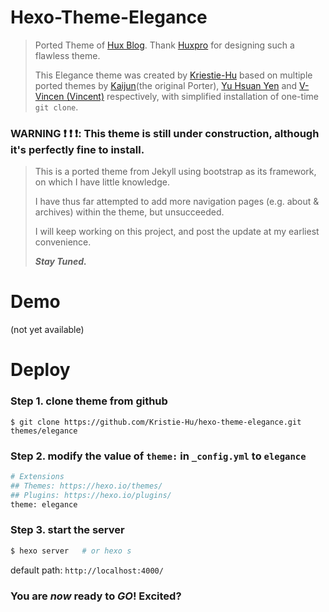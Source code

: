 # Hexo-Theme-Elegance
> Ported Theme of [Hux Blog](http://huangxuan.me/). Thank [Huxpro](https://github.com/Huxpro/huxpro.github.io) for designing such a flawless theme.
> 
> This Elegance theme was created by [Kriestie-Hu](https://github.com/Kristie-Hu) based on multiple ported themes by [Kaijun](https://github.com/Kaijun/hexo-theme-huxblog)(the original Porter), [Yu Hsuan Yen](https://github.com/YenYuHsuan/hexo-theme-beantech) and [V-Vincen (Vincent)](https://github.com/YenYuHsuan/hexo-theme-beantech) respectively, with simplified installation of one-time `git clone`.
> 

### WARNING :exclamation: :exclamation: :exclamation:: This theme is still under construction, although it's perfectly fine to install.
> This is a ported theme from Jekyll using bootstrap as its framework, on which I have little knowledge.
> 
> I have thus far attempted to add more navigation pages (e.g. about & archives) within the theme, but unsucceeded.
> 
> I will keep working on this project, and post the update at my earliest convenience. 
> 
> _**Stay Tuned.**_


# Demo
(not yet available)

# Deploy
### Step 1. clone theme from github
```
$ git clone https://github.com/Kristie-Hu/hexo-theme-elegance.git themes/elegance
```
### Step 2. modify the value of `theme:` in `_config.yml`  to  `elegance`
```graphql
# Extensions
## Themes: https://hexo.io/themes/
## Plugins: https://hexo.io/plugins/
theme: elegance
```
### Step 3. start the server
```graphql
$ hexo server   # or hexo s
```
default path: `http://localhost:4000/`

### You are _now_ ready to _**GO**_! Excited?
